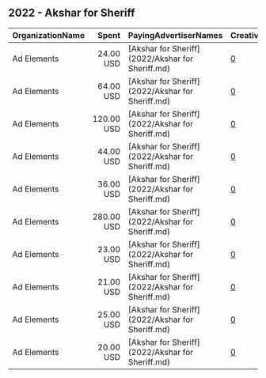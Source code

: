 ## 2022 - Akshar for Sheriff 
|OrganizationName|Spent|PayingAdvertiserNames|CreativeUrls|Impressions|Genders|AgeBrackets|CountryCodes|BillingAddresses|CandidateBallotInformation|
|:---|---:|:---|:---|---:|:---|:---|:---|:---|:---|
|Ad Elements|24.00 USD|[Akshar for Sheriff](2022/Akshar for Sheriff.md)|[0](https://www.snap.com/political-ads/asset/37fe9ab6565dee8eeafcd804e316ad1bb8fbbc3d745d9548d0366b41878e76e2?mediaType=jpeg)|2,956||18-35|united states|US|Akshar for Sheriff|
|Ad Elements|64.00 USD|[Akshar for Sheriff](2022/Akshar for Sheriff.md)|[0](https://www.snap.com/political-ads/asset/ada96a3f706f566b5413f5ddd337fa9bb37fe5f24902e634667aebed3f6cbbe2?mediaType=mp4)|9,737||18-35|united states|US|Akshar for Sheriff|
|Ad Elements|120.00 USD|[Akshar for Sheriff](2022/Akshar for Sheriff.md)|[0](https://www.snap.com/political-ads/asset/f3e8a98dc0a00ffa918fe3c64cd82014b535f8e071bf19044525415af9098aed?mediaType=mp4)|16,306||18-35|united states|US|Akshar for Sheriff|
|Ad Elements|44.00 USD|[Akshar for Sheriff](2022/Akshar for Sheriff.md)|[0](https://www.snap.com/political-ads/asset/37fe9ab6565dee8eeafcd804e316ad1bb8fbbc3d745d9548d0366b41878e76e2?mediaType=jpeg)|4,186||18-35|united states|US|Akshar for Sheriff|
|Ad Elements|36.00 USD|[Akshar for Sheriff](2022/Akshar for Sheriff.md)|[0](https://www.snap.com/political-ads/asset/f3e8a98dc0a00ffa918fe3c64cd82014b535f8e071bf19044525415af9098aed?mediaType=mp4)|3,897||18-35|united states|US|Akshar for Sheriff|
|Ad Elements|280.00 USD|[Akshar for Sheriff](2022/Akshar for Sheriff.md)|[0](https://www.snap.com/political-ads/asset/866102492b67431bf67ae701e3fabd992568de10750566a7973ba98c048fd616?mediaType=jpeg)|48,112||18-35|united states|US|Akshar for Sheriff|
|Ad Elements|23.00 USD|[Akshar for Sheriff](2022/Akshar for Sheriff.md)|[0](https://www.snap.com/political-ads/asset/37fe9ab6565dee8eeafcd804e316ad1bb8fbbc3d745d9548d0366b41878e76e2?mediaType=jpeg)|3,308||18-35|united states|US|Akshar for Sheriff|
|Ad Elements|21.00 USD|[Akshar for Sheriff](2022/Akshar for Sheriff.md)|[0](https://www.snap.com/political-ads/asset/301f1cdd6087325a70d4b667f0123abb98b10f2c72f14349138e9e66946ce246?mediaType=png)|3,336||18-35|united states|US|Akshar for Sheriff|
|Ad Elements|25.00 USD|[Akshar for Sheriff](2022/Akshar for Sheriff.md)|[0](https://www.snap.com/political-ads/asset/301f1cdd6087325a70d4b667f0123abb98b10f2c72f14349138e9e66946ce246?mediaType=png)|3,354||18-35|united states|US|Akshar for Sheriff|
|Ad Elements|20.00 USD|[Akshar for Sheriff](2022/Akshar for Sheriff.md)|[0](https://www.snap.com/political-ads/asset/301f1cdd6087325a70d4b667f0123abb98b10f2c72f14349138e9e66946ce246?mediaType=png)|2,613||18-35|united states|US|Akshar for Sheriff|

